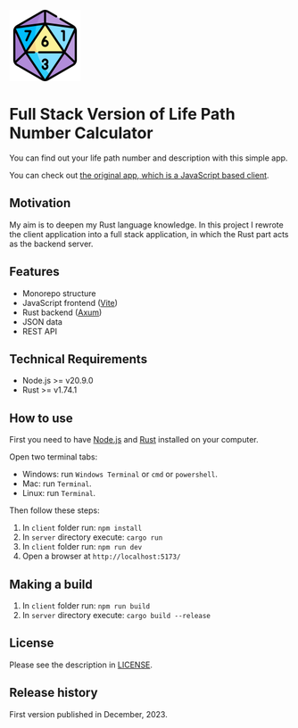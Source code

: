 ![Numerology icon](/client/img/numerology.png "Numerology icon")

# Full Stack Version of Life Path Number Calculator

You can find out your life path number and description with this simple app.

You can check out [the original app, which is a JavaScript based client](https://github.com/krondorl/life-path-number).

## Motivation

My aim is to deepen my Rust language knowledge. In this project I rewrote the client application into a full stack application, in which the Rust part acts as the backend server.

## Features

- Monorepo structure
- JavaScript frontend ([Vite](https://vitejs.dev/))
- Rust backend ([Axum](https://crates.io/crates/axum))
- JSON data
- REST API

## Technical Requirements

- Node.js >= v20.9.0
- Rust >= v1.74.1

## How to use

First you need to have [Node.js](https://nodejs.org/en) and [Rust](https://www.rust-lang.org/tools/install) installed on your computer.

Open two terminal tabs:

- Windows: run `Windows Terminal` or `cmd` or `powershell`.
- Mac: run `Terminal`.
- Linux: run `Terminal`.

Then follow these steps:

1. In `client` folder run: `npm install`
1. In `server` directory execute: `cargo run`
1. In `client` folder run: `npm run dev`
1. Open a browser at `http://localhost:5173/`

## Making a build

1. In `client` folder run: `npm run build`
1. In `server` directory execute: `cargo build --release`

## License

Please see the description in [LICENSE](LICENSE).

## Release history

First version published in December, 2023.
